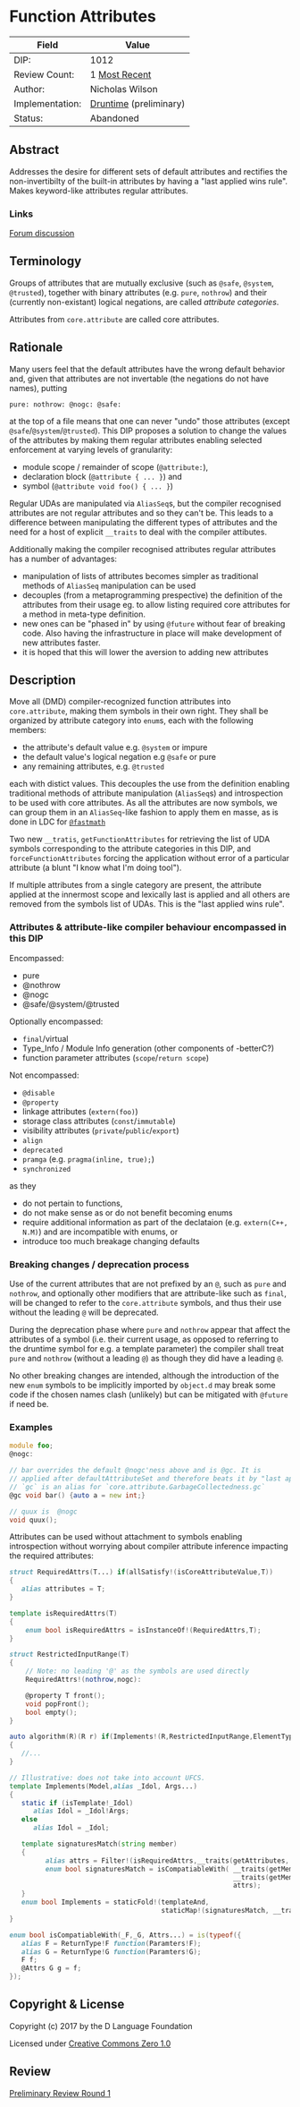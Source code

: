 # Function Attributes

| Field           | Value                                                           |
|-----------------|-----------------------------------------------------------------|
| DIP:            | 1012                                                            |
| Review Count:   | 1 [Most Recent]                                                 |
| Author:         | Nicholas Wilson                                                 |
| Implementation: | [Druntime](https://github.com/dlang/druntime/pull/1881) (preliminary)  |
| Status:         | Abandoned                                                       |

[Most Recent]: https://github.com/dlang/DIPs/blob/95dd8313ba549b4bedf73a7b1dde62890d43da68/DIPs/DIP1012.md


## Abstract

Addresses the desire for different sets of default attributes and rectifies the non-invertibilty
of the built-in attributes by having a "last applied wins rule". Makes keyword-like attributes regular attributes.

### Links

[Forum discussion](https://forum.dlang.org/thread/wnddmlmfinqqfccdlhqc@forum.dlang.org)

## Terminology

Groups of attributes that are mutually exclusive (such as `@safe`, `@system`, `@trusted`), together with binary attributes
(e.g. `pure`, `nothrow`) and their (currently non-existant) logical negations, are called _attribute categories_.

Attributes from `core.attribute` are called core attributes.

## Rationale

Many users feel that the default attributes have the wrong default behavior and, given that attributes are not invertable (the negations do not have names), putting
```
pure: nothrow: @nogc: @safe:
```
at the top of a file means that one can never "undo" those attributes (except `@safe`/`@system`/`@trusted`).
This DIP proposes a solution to change the values of the attributes by making them regular attributes enabling selected enforcement at varying levels of granularity:
* module scope / remainder of scope (`@attribute:`),
* declaration block (`@attribute { ... }`) and
* symbol (`@attribute void foo() { ... }`)

Regular UDAs are manipulated via `AliasSeq`s, but the compiler recognised attributes are not regular attributes and so they can't be.
This leads to a difference between manipulating the different types of attributes and the need for a host of explicit `__traits` to deal with the compiler attibutes.

Additionally making the compiler recognised attributes regular attributes has a number of advantages:
* manipulation of lists of attributes becomes simpler as traditional methods of `AliasSeq` manipulation can be used
* decouples (from a metaprogramming prespective) the definition of the attributes from their usage eg. to allow listing required core attributes for a method in meta-type definition.
* new ones can be "phased in" by using `@future` without fear of breaking code. Also having the infrastructure in place will make development of new attributes faster.
* it is hoped that this will lower the aversion to adding new attributes

## Description

Move all (DMD) compiler-recognized function attributes into `core.attribute`, making them symbols in their own right. They shall be organized by attribute category into `enum`s, each with the following members:
* the attribute's default value e.g. `@system` or impure
* the default value's logical negation e.g `@safe` or pure
* any remaining attributes, e.g. `@trusted`

each with distict values. This decouples the use from the definition enabling traditional methods of attribute manipulation (`AliasSeq`s)
and introspection to be used with core attributes. As all the attributes are now symbols, we can group them in an `AliasSeq`-like fashion
to apply them en masse, as is done in LDC for [`@fastmath`](https://github.com/ldc-developers/druntime/blob/ldc/src/ldc/attributes.d#L58)

Two new `__tratis`, `getFunctionAttributes` for retrieving the list of UDA symbols corresponding to the attribute categories in this DIP,
and `forceFunctionAttributes` forcing the application without error of a particular attribute (a blunt "I know what I'm doing tool").

If multiple attributes from a single category are present, the attribute applied at the innermost scope and lexically last is applied and
all others are removed from the symbols list of UDAs. This is the "last applied wins rule".

### Attributes & attribute-like compiler behaviour encompassed in this DIP

Encompassed:

* pure
* @nothrow
* @nogc
* @safe/@system/@trusted

Optionally encompassed:

* `final`/virtual
* Type\_Info / Module Info generation (other components of -betterC?)
* function parameter attributes (`scope`/`return scope`)

Not encompassed:

* `@disable`
* `@property`
* linkage attributes (`extern(foo)`)
* storage class attributes (`const`/`immutable`)
* visibility attributes (`private`/`public`/`export`)
* `align`
* `deprecated`
* `pramga` (e.g. `pragma(inline, true);`)
* `synchronized`

as they
* do not pertain to functions,
* do not make sense as or do not benefit becoming enums
* require additional information as part of the declataion (e.g. `extern(C++, N.M)`) and are incompatible with enums, or
* introduce too much breakage changing defaults

### Breaking changes / deprecation process

Use of the current attributes that are not prefixed by an `@`, such as `pure` and `nothrow`, and optionally other modifiers that are attribute-like such as `final`, will be changed to refer to the `core.attribute` symbols, and thus their use without the leading `@` will be deprecated.

During the deprecation phase where `pure` and `nothrow` appear that affect the attributes of a symbol (i.e. their current usage, as opposed to referring to the druntime symbol for e.g. a template parameter) the compiler shall treat `pure` and `nothrow` (without a leading `@`) as though they did have a leading `@`.

No other breaking changes are intended, although the introduction of the new `enum` symbols to be implicitly imported by `object.d` may break some code if the chosen names clash (unlikely) but can be mitigated with `@future` if need be.

### Examples

```d
module foo;
@nogc:

// bar overrides the default @nogc'ness above and is @gc. It is
// applied after defaultAttributeSet and therefore beats it by "last applied wins" rule
// `gc` is an alias for `core.attribute.GarbageCollectedness.gc`
@gc void bar() {auto a = new int;}

// quux is  @nogc
void quux();
```

Attributes can be used without attachment to symbols enabling introspection without worrying about compiler attribute inference impacting  the required attributes:

```d
struct RequiredAttrs(T...) if(allSatisfy!(isCoreAttributeValue,T))
{
   alias attributes = T;
}

template isRequiredAttrs(T)
{
    enum bool isRequiredAttrs = isInstanceOf!(RequiredAttrs,T);
}

struct RestrictedInputRange(T)
{
    // Note: no leading '@' as the symbols are used directly
    RequiredAttrs!(nothrow,nogc):

    @property T front();
    void popFront();
    bool empty();
}

auto algorithm(R)(R r) if(Implements!(R,RestrictedInputRange,ElementType!R)
{
   //...
}

// Illustrative: does not take into account UFCS.
template Implements(Model,alias _Idol, Args...)
{
   static if (isTemplate!_Idol)
      alias Idol = _Idol!Args;
   else
      alias Idol = _Idol;

   template signaturesMatch(string member)
   {
         alias attrs = Filter!(isRequiredAttrs,__traits(getAttributes, __traits(getMember, Idol,member)))[$];
         enum bool signaturesMatch = isCompatiableWith( __traits(getMember, Model,member),
                                                        __traits(getMember, Idol,member),
                                                        attrs);
   }
   enum bool Implements = staticFold!(templateAnd,
                                      staticMap!(signaturesMatch, __traits(getMembers,Idol)));
}

enum bool isCompatiableWith(_F,_G, Attrs...) = is(typeof({
   alias F = ReturnType!F function(Paramters!F);
   alias G = ReturnType!G function(Paramters!G);
   F f;
   @Attrs G g = f;
});

```

## Copyright & License

Copyright (c) 2017 by the D Language Foundation

Licensed under [Creative Commons Zero 1.0](https://creativecommons.org/publicdomain/zero/1.0/legalcode.txt)

## Review

[Preliminary Review Round 1](http://forum.dlang.org/post/rqebssbxgrchphyuruwa@forum.dlang.org)
